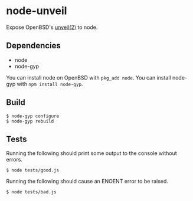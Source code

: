 # node-unveil

Expose OpenBSD's [unveil(2)](https://man.openbsd.org/unveil) to node.

## Dependencies

- node
- node-gyp

You can install node on OpenBSD with `pkg_add node`.
You can install node-gyp with `npm install node-gyp`.

## Build

    $ node-gyp configure
    $ node-gyp rebuild

## Tests

Running the following should print some output to the console without errors.

    $ node tests/good.js

Running the following should cause an ENOENT error to be raised.

    $ node tests/bad.js
